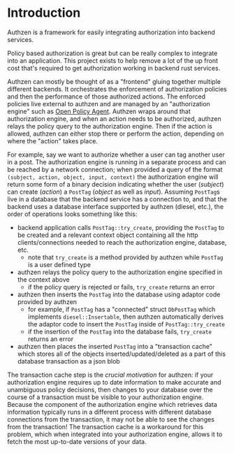 # Introduction
Authzen is a framework for easily integrating authorization into backend services.

Policy based authorization is great but can be really complex to integrate into an application.
This project exists to help remove a lot of the up front cost that's required to get authorization working in backend rust services.

Authzen can mostly be thought of as a "frontend" gluing together multiple different backends.
It orchestrates the enforcement of authorization policies and then the
performance of those authorized actions. The enforced policies live external to authzen and are managed
by an "authorization engine" such as [Open Policy Agent](https://www.openpolicyagent.org). Authzen wraps around that authorization engine, and when
an action needs to be authorized, authzen relays the policy query to the authorization engine. Then if the action is allowed,
authzen can either stop there or perform the action, depending on where the "action" takes place.

For example, say we want to authorize whether a user can tag another user in a post. The authorization engine is running
in a separate process and can be reached by a network connection; when provided a query of the format `(subject, action, object, input, context)`
the authorization engine will return some form of a binary decision indicating whether the user (*subject*) can create (*action*) a `PostTag` (*object* as well as *input*).
Assuming `PostTag`s live in a database that the backend service has a connection to, and that the backend uses a database interface supported by authzen (diesel, etc.),
the order of operations looks something like this:
- backend application calls `PostTag::try_create`, providing the `PostTag` to be created and a relevant context object containing all the http clients/connections needed
  to reach the authorization engine, database, etc.
  - note that `try_create` is a method provided by authzen while `PostTag` is a user defined type
- authzen relays the policy query to the authorization engine specified in the context above
  - if the policy query is rejected or fails, `try_create` returns an error
- authzen then inserts the `PostTag` into the database using adaptor code provided by authzen
  - for example, if `PostTag` has a "connected" struct `DbPostTag` which implements `diesel::Insertable`, then authzen automatically derives
    the adaptor code to insert the `PostTag` inside of `PostTag::try_create`
  - if the insertion of the `PostTag` into the database fails, `try_create` returns an error
- authzen then places the inserted `PostTag` into a "transaction cache" which stores all of the objects inserted/updated/deleted as a part of
  this database transaction as a json blob

The transaction cache step is the *crucial motivation* for authzen: if your authorization engine requires up to date information to make accurate and unambiguous
policy decisions, then changes to your database over the course of a transaction must be visible to your authorization engine. Because the
component of the authorization engine which retrieves data information typically runs in a different process with different
database connections from the transaction, it may not be able to see the changes from the transaction! The transaction cache is a
workaround for this problem, which when integrated into your authorization engine, allows it to fetch the most up-to-date versions of your data.

